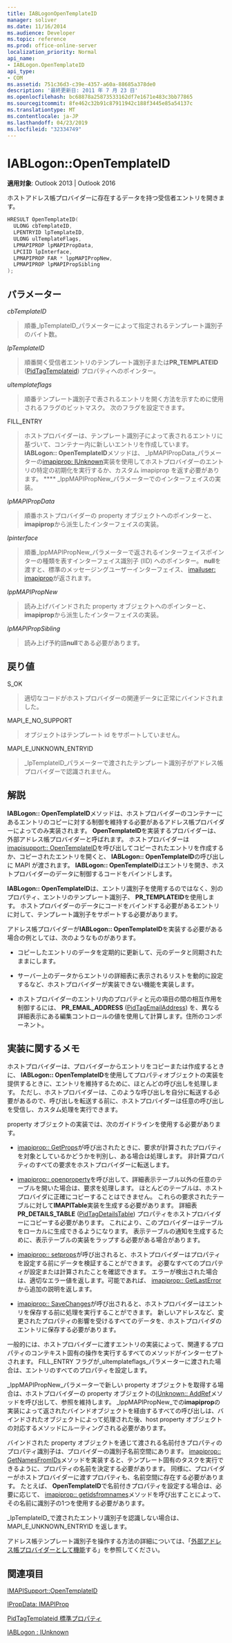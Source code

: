 ```yaml
---
title: IABLogonOpenTemplateID
manager: soliver
ms.date: 11/16/2014
ms.audience: Developer
ms.topic: reference
ms.prod: office-online-server
localization_priority: Normal
api_name:
- IABLogon.OpenTemplateID
api_type:
- COM
ms.assetid: 751c36d3-c39e-4357-a60a-88685a378de0
description: '最終更新日: 2011 年 7 月 23 日'
ms.openlocfilehash: bc68878a25873533162df7e1671e483c3bb77865
ms.sourcegitcommit: 8fe462c32b91c87911942c188f3445e85a54137c
ms.translationtype: MT
ms.contentlocale: ja-JP
ms.lasthandoff: 04/23/2019
ms.locfileid: "32334749"
---
```

# <a name="iablogonopentemplateid"></a>IABLogon::OpenTemplateID

  
  
**適用対象**: Outlook 2013 | Outlook 2016 
  
ホストアドレス帳プロバイダーに存在するデータを持つ受信者エントリを開きます。
  
```cpp
HRESULT OpenTemplateID(
  ULONG cbTemplateID,
  LPENTRYID lpTemplateID,
  ULONG ulTemplateFlags,
  LPMAPIPROP lpMAPIPropData,
  LPCIID lpInterface,
  LPMAPIPROP FAR * lppMAPIPropNew,
  LPMAPIPROP lpMAPIPropSibling
);
```

## <a name="parameters"></a>パラメーター

 _cbTemplateID_
  
> 順番_lpTemplateID_パラメーターによって指定されるテンプレート識別子のバイト数。 
    
 _lpTemplateID_
  
> 順番開く受信者エントリのテンプレート識別子または**PR_TEMPLATEID** ([PidTagTemplateid](pidtagtemplateid-canonical-property.md)) プロパティへのポインター。
    
 _ultemplateflags_
  
> 順番テンプレート識別子で表されるエントリを開く方法を示すために使用されるフラグのビットマスク。 次のフラグを設定できます。
    
FILL_ENTRY 
  
> ホストプロバイダーは、テンプレート識別子によって表されるエントリに基づいて、コンテナー内に新しいエントリを作成しています。 **IABLogon:: OpenTemplateID**メソッドは、 _lpMAPIPropData_パラメーターの[imapiprop: IUnknown](imapipropiunknown.md)実装を使用してホストプロバイダーのエントリの特定の初期化を実行するか、カスタム imapiprop を返す必要があります。 **** _lppMAPIPropNew_パラメーターでのインターフェイスの実装。 
    
 _lpMAPIPropData_
  
> 順番ホストプロバイダーの property オブジェクトへのポインターと、 **imapiprop**から派生したインターフェイスの実装。
    
 _lpinterface_
  
> 順番_lppMAPIPropNew_パラメーターで返されるインターフェイスポインターの種類を表すインターフェイス識別子 (IID) へのポインター。 **null**を渡すと、標準のメッセージングユーザーインターフェイス、 [imailuser: imapiprop](imailuserimapiprop.md)が返されます。
    
 _lppMAPIPropNew_
  
> 読み上げバインドされた property オブジェクトへのポインターと、 **imapiprop**から派生したインターフェイスの実装。
    
 _lpMAPIPropSibling_
  
> 読み上げ予約語**null**である必要があります。
    
## <a name="return-value"></a>戻り値

S_OK 
  
> 適切なコードがホストプロバイダーの関連データに正常にバインドされました。
    
MAPI_E_NO_SUPPORT 
  
> オブジェクトはテンプレート id をサポートしていません。
    
MAPI_E_UNKNOWN_ENTRYID 
  
> _lpTemplateID_パラメーターで渡されたテンプレート識別子がアドレス帳プロバイダーで認識されません。 
    
## <a name="remarks"></a>解説

**IABLogon:: OpenTemplateID**メソッドは、ホストプロバイダーのコンテナーにあるエントリのコピーに対する制御を維持する必要があるアドレス帳プロバイダーによってのみ実装されます。 **OpenTemplateID**を実装するプロバイダーは、外部アドレス帳プロバイダーと呼ばれます。 ホストプロバイダーは[imapisupport:: OpenTemplateID](imapisupport-opentemplateid.md)を呼び出してコピーされたエントリを作成するか、コピーされたエントリを開くと、 **IABLogon:: OpenTemplateID**の呼び出しに MAPI が渡されます。 **IABLogon:: OpenTemplateID**はエントリを開き、ホストプロバイダーのデータに制御するコードをバインドします。 
  
**IABLogon:: OpenTemplateID**は、エントリ識別子を使用するのではなく、別のプロパティ、エントリのテンプレート識別子、 **PR_TEMPLATEID**を使用します。 ホストプロバイダーのデータにコードをバインドする必要があるエントリに対して、テンプレート識別子をサポートする必要があります。
  
アドレス帳プロバイダーが**IABLogon:: OpenTemplateID**を実装する必要がある場合の例としては、次のようなものがあります。 
  
- コピーしたエントリのデータを定期的に更新して、元のデータと同期されたままにします。
    
- サーバー上のデータからエントリの詳細表に表示されるリストを動的に設定するなど、ホストプロバイダーが実装できない機能を実装します。
    
- ホストプロバイダーのエントリ内のプロパティと元の項目の間の相互作用を制御するには、 **PR_EMAIL_ADDRESS** ([PidTagEmailAddress](pidtagemailaddress-canonical-property.md)) を、異なる詳細表示にある編集コントロールの値を使用して計算します。住所のコンポーネント。
    
## <a name="notes-to-implementers"></a>実装に関するメモ

ホストプロバイダーは、プロバイダーからエントリをコピーまたは作成するときに、 **IABLogon:: OpenTemplateID**を使用してプロパティオブジェクトの実装を提供するときに、エントリを維持するために、ほとんどの呼び出しを処理します。 ただし、ホストプロバイダーは、このような呼び出しを自分に転送する必要があるので、呼び出しを転送する前に、ホストプロバイダーは任意の呼び出しを受信し、カスタム処理を実行できます。
  
property オブジェクトの実装では、次のガイドラインを使用する必要があります。
  
- [imapiprop:: GetProps](imapiprop-getprops.md)が呼び出されたときに、要求が計算されたプロパティを対象としているかどうかを判別し、ある場合は処理します。 非計算プロパティのすべての要求をホストプロバイダーに転送します。 
    
- [imapiprop:: openproperty](imapiprop-openproperty.md)を呼び出して、詳細表示テーブル以外の任意のテーブルを開いた場合は、要求を処理します。 ほとんどのテーブルは、ホストプロバイダに正確にコピーすることはできません。 これらの要求されたテーブルに対して**IMAPITable**実装を生成する必要があります。 詳細表**PR_DETAILS_TABLE** ([PidTagDetailsTable](pidtagdetailstable-canonical-property.md)) プロパティをホストプロバイダーにコピーする必要があります。 これにより、このプロバイダーはテーブルをローカルに生成できるようになります。 表示テーブルの通知を生成するために、表示テーブルの実装をラップする必要がある場合があります。 
    
- [imapiprop:: setprops](imapiprop-setprops.md)が呼び出されると、ホストプロバイダーはプロパティを設定する前にデータを検証することができます。 必要なすべてのプロパティが設定または計算されたことを確認できます。 エラーが検出された場合は、適切なエラー値を返します。可能であれば、 [imapiprop:: GetLastError](imapiprop-getlasterror.md)から追加の説明を返します。
    
- [imapiprop:: SaveChanges](imapiprop-savechanges.md)が呼び出されると、ホストプロバイダーはエントリを保存する前に処理を実行することができます。 新しいアドレスなど、変更されたプロパティの影響を受けるすべてのデータを、ホストプロバイダのエントリに保存する必要があります。 
    
一般的には、ホストプロバイダーに渡すエントリの実装によって、関連するプロパティのコンテキスト固有の操作を実行するすべてのメソッドがインターセプトされます。 FILL_ENTRY フラグが_ultemplateflags_パラメーターに渡された場合は、エントリのすべてのプロパティを設定します。 
  
_lppMAPIPropNew_パラメーターで新しい property オブジェクトを取得する場合は、ホストプロバイダーの property オブジェクトの[IUnknown:: AddRef](https://msdn.microsoft.com/library/ms691379%28VS.85%29.aspx)メソッドを呼び出して、参照を維持します。 _lppMAPIPropNew_での**imapiprop**の実装によって返されたバインドオブジェクトを経由するすべての呼び出しは、バインドされたオブジェクトによって処理された後、host property オブジェクトの対応するメソッドにルーティングされる必要があります。 
  
バインドされた property オブジェクトを通じて渡される名前付きプロパティのプロパティ識別子は、プロバイダーの識別子名前空間にあります。 [imapiprop:: GetNamesFromIDs](imapiprop-getnamesfromids.md)メソッドを実装すると、テンプレート固有のタスクを実行できるように、プロパティの名前を決定する必要があります。 同様に、プロバイダーがホストプロバイダーに渡すプロパティも、名前空間に存在する必要があります。 たとえば、 **OpenTemplateID**で名前付きプロパティを設定する場合は、必要に応じて、 [imapiprop:: getidsfromnames](imapiprop-getidsfromnames.md)メソッドを呼び出すことによって、その名前に識別子の1つを使用する必要があります。 
  
_lpTemplateID_で渡されたエントリ識別子を認識しない場合は、MAPI_E_UNKNOWN_ENTRYID を返します。
  
アドレス帳テンプレート識別子を操作する方法の詳細については、「[外部アドレス帳プロバイダーとして機能](acting-as-a-foreign-address-book-provider.md)する」を参照してください。
  
## <a name="see-also"></a>関連項目



[IMAPISupport::OpenTemplateID](imapisupport-opentemplateid.md)
  
[IPropData: IMAPIProp](ipropdataimapiprop.md)
  
[PidTagTemplateid 標準プロパティ](pidtagtemplateid-canonical-property.md)
  
[IABLogon : IUnknown](iablogoniunknown.md)

